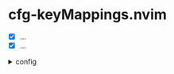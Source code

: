 # cfg-keyMappings.nvim
  - [x] ...
  - [x] ...
<details>
<summary> config  </summary>

```lua

```
</details>

